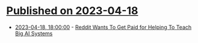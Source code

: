 # [Published on 2023-04-18](index.md)

* [2023-04-18, 18:00:00](https://tech.slashdot.org/story/23/04/18/1756200/reddit-wants-to-get-paid-for-helping-to-teach-big-ai-systems?utm_source=rss1.0mainlinkanon&utm_medium=feed) - [Reddit Wants To Get Paid for Helping To Teach Big AI Systems](https://tech.slashdot.org/story/23/04/18/1756200/reddit-wants-to-get-paid-for-helping-to-teach-big-ai-systems?utm_source=rss1.0mainlinkanon&utm_medium=feed)
